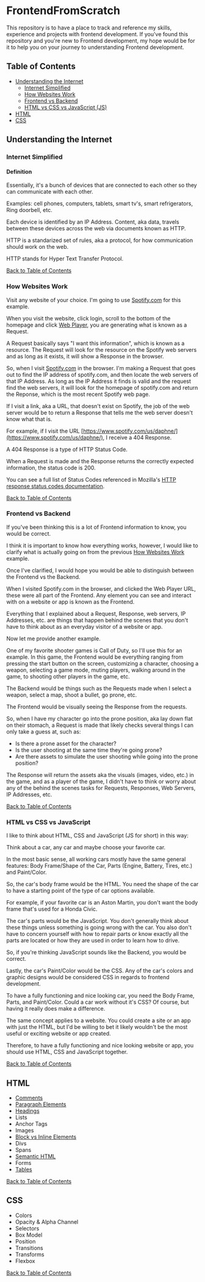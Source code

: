 # FrontendFromScratch
This repository is to have a place to track and reference my skills, experience and projects with frontend development. If you've found this repository and you're new to Frontend development, my hope would be for it to help you on your journey to understanding Frontend development.

## Table of Contents

* [Understanding the Internet](#Understanding-the-Internet)
  * [Internet Simplified](#Internet-Simplified)
  * [How Websites Work](#How-Websites-Work)
  * [Frontend vs Backend](#Frontend-vs-Backend)
  * [HTML vs CSS vs JavaScript (JS)](#HTML-vs-CSS-vs-JavaScript)
* [HTML](#HTML)
* [CSS](#CSS)

## Understanding the Internet
### Internet Simplified
#### Definition
Essentially, it's a bunch of devices that are connected to each other so they can communicate with each other. 

Examples: cell phones, computers, tablets, smart tv's, smart refrigerators, Ring doorbell, etc.

Each device is identified by an IP Address. Content, aka data, travels between these devices across the web via documents known as HTTP. 

HTTP is a standarized set of rules, aka a protocol, for how communication should work on the web. 

HTTP stands for Hyper Text Transfer Protocol.

[Back to Table of Contents](#Table-of-Contents)

### How Websites Work
Visit any website of your choice. I'm going to use [Spotify.com](https://spotify.com) for this example.

When you visit the website, click login, scroll to the bottom of the homepage and click [Web Player](https://open.spotify.com/?_ga=2.88727067.1055096665.1627931679-1740594462.1627931679), you are generating what is known as a Request. 

A Request basically says "I want this information", which is known as a resource. The Request will look for the resource on the Spotify web servers and as long as it exists, it will show a Response in the browser.

So, when I visit [Spotify.com](https://spotify.com) in the browser. I'm making a Request that goes out to find the IP address of spotify.com, and then locate the web servers of that IP Address. As long as the IP Address it finds is valid and the request find the web servers, it will look for the homepage of spotify.com and return the Reponse, which is the most recent Spotify web page.

If I visit a link, aka a URL, that doesn't exist on Spotify, the job of the web server would be to return a Response that tells me the web server doesn't know what that is.

For example, if I visit the URL [https://www.spotify.com/us/daphne/](https://www.spotify.com/us/daphne/), I receive a 404 Response.

A 404 Response is a type of HTTP Status Code. 

When a Request is made and the Response returns the correctly expected information, the status code is 200.

You can see a full list of Status Codes referenced in Mozilla's [HTTP response status codes documentation](https://developer.mozilla.org/en-US/docs/Web/HTTP/Status).

[Back to Table of Contents](#Table-of-Contents)

### Frontend vs Backend
If you've been thinking this is a lot of Frontend information to know, you would be correct. 

I think it is important to know how everything works, however, I would like to clarify what is actually going on from the previous [How Websites Work](#How-Websites-Word) example. 

Once I've clarified, I would hope you would be able to distinguish between the Frontend vs the Backend.

When I visited Spotify.com in the browser, and clicked the Web Player URL, these were all part of the Frontend. Any element you can see and interact with on a website or app is known as the Frontend.

Everything that I explained about a Request, Response, web servers, IP Addresses, etc. are things that happen behind the scenes that you don't have to think about as an everyday visitor of a website or app.

Now let me provide another example. 

One of my favorite shooter games is Call of Duty, so I'll use this for an example. In this game, the Frontend would be everything ranging from pressing the start button on the screen, customizing a character, choosing a weapon, selecting a game mode, muting players, walking around in the game, to shooting other players in the game, etc. 

The Backend would be things such as the Requests made when I select a weapon, select a map, shoot a bullet, go prone, etc. 

The Frontend would be visually seeing the Response from the requests. 

So, when I have my character go into the prone position, aka lay down flat on their stomach, a Request is made that likely checks several things I can only take a guess at, such as:

* Is there a prone asset for the character?
* Is the user shooting at the same time they're going prone?
* Are there assets to simulate the user shooting while going into the prone position?

The Response will return the assets aka the visuals (images, video, etc.) in the game, and as a player of the game, I didn't have to think or worry about any of the behind the scenes tasks for Requests, Responses, Web Servers, IP Addresses, etc. 

[Back to Table of Contents](#Table-of-Contents)

### HTML vs CSS vs JavaScript
I like to think about HTML, CSS and JavaScript (JS for short) in this way:

Think about a car, any car and maybe choose your favorite car. 

In the most basic sense, all working cars mostly have the same general features: Body Frame/Shape of the Car, Parts (Engine, Battery, Tires, etc.) and Paint/Color.

So, the car's body frame would be the HTML. You need the shape of the car to have a starting point of the type of car options available. 

For example, if your favorite car is an Aston Martin, you don't want the body frame that's used for a Honda Civic.

The car's parts would be the JavaScript. You don't generally think about these things unless something is going wrong with the car. You also don't have to concern yourself with how to repair parts or know exactly all the parts are located or how they are used in order to learn how to drive. 

So, if you're thinking JavaScript sounds like the Backend, you would be correct. 

Lastly, the car's Paint/Color would be the CSS. Any of the car's colors and graphic designs would be considered CSS in regards to frontend development.

To have a fully functioning and nice looking car, you need the Body Frame, Parts, and Paint/Color. Could a car work without it's CSS? Of course, but having it really does make a difference. 

The same concept applies to a website. You could create a site or an app with just the HTML, but I'd be willing to bet it likely wouldn't be the most useful or exciting website or app created. 

Therefore, to have a fully functioning and nice looking website or app, you should use HTML, CSS and JavaScript together.

[Back to Table of Contents](#Table-of-Contents)

## HTML
* [Comments](https://github.com/thisislink/FrontendFromScratch/blob/main/HTML/comments.html)
* [Paragraph Elements](https://github.com/thisislink/FrontendFromScratch/blob/main/HTML/paragraphElement.html)
* [Headings](https://github.com/thisislink/FrontendFromScratch/blob/main/HTML/headings.html)
* Lists
* Anchor Tags
* Images
* [Block vs Inline Elements](https://github.com/thisislink/FrontendFromScratch/blob/main/HTML/block-vs-inline.html)
* Divs
* Spans
* [Semantic HTML](https://github.com/thisislink/FrontendFromScratch/blob/main/HTML/semantic-html.html)
* Forms
* [Tables](https://github.com/thisislink/FrontendFromScratch/blob/main/HTML/tables.html)

[Back to Table of Contents](#Table-of-Contents)

## CSS
* Colors
* Opacity & Alpha Channel
* Selectors
* Box Model
* Position
* Transitions
* Transforms
* Flexbox

[Back to Table of Contents](#Table-of-Contents)
